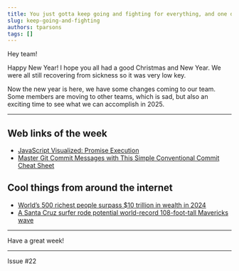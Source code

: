 ```yaml
---
title: You just gotta keep going and fighting for everything, and one day you’ll get to where you want - Naomi Osaka
slug: keep-going-and-fighting
authors: tparsons
tags: []
---
```


Hey team!

Happy New Year! I hope you all had a good Christmas and New Year. We were all still recovering from sickness so it was very low key.

Now the new year is here, we have some changes coming to our team. Some members are moving to other teams, which is sad, but also an exciting time to see what we can accomplish in 2025.

---

## Web links of the week

- [JavaScript Visualized: Promise Execution](https://www.lydiahallie.com/blog/promise-execution)
- [Master Git Commit Messages with This Simple Conventional Commit Cheat Sheet](https://github.com/BryanLomerio/conventional-commit-cheatsheet)

## Cool things from around the internet

- [World’s 500 richest people surpass $10 trillion in wealth in 2024](https://www.ocregister.com/2024/12/31/worlds-500-richest-people-surpass-10-trillion-in-wealth-in-2024/)
- [A Santa Cruz surfer rode potential world-record 108-foot-tall Mavericks wave](https://www.sfgate.com/sports/article/santa-cruz-surfer-rode-potential-world-record-wave-20008890.php)

---

Have a great week!

---

Issue #22
